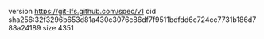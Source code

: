 version https://git-lfs.github.com/spec/v1
oid sha256:32f3296b653d81a430c3076c86df7f9511bdfdd6c724cc7731b186d788a24189
size 4351
